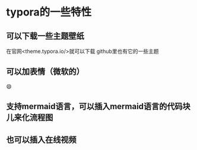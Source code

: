 # typora的一些特性
## 可以下载一些主题壁纸
在官网<theme.typora.io/>就可以下载
github里也有它的一些主题
## 可以加表情（微软的）
:smile:
## 支持mermaid语言，可以插入mermaid语言的代码块儿来化流程图
## 也可以插入在线视频
